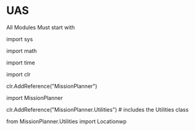 # UAS

All Modules Must start with

import sys

import math

import time

import clr

clr.AddReference("MissionPlanner")

import MissionPlanner

clr.AddReference("MissionPlanner.Utilities") # includes the Utilities class

from MissionPlanner.Utilities import Locationwp
